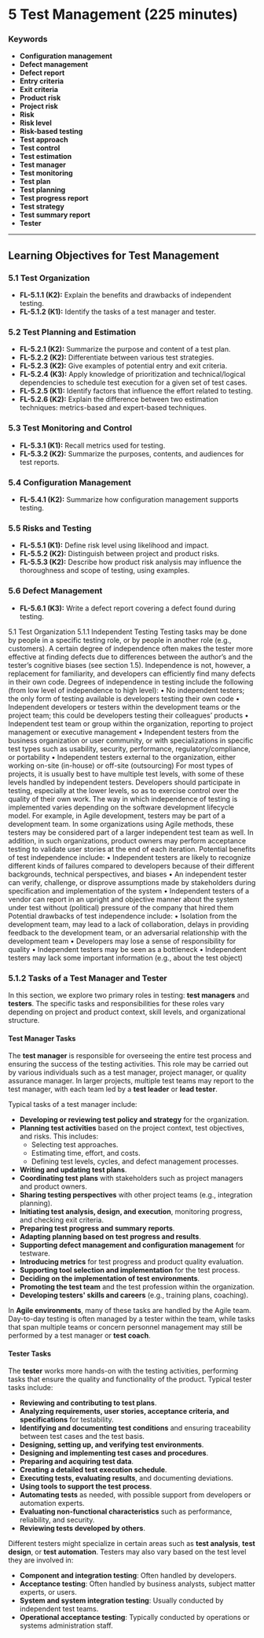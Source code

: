 # 5 Test Management (225 minutes)

### Keywords
- **Configuration management**
- **Defect management**
- **Defect report**
- **Entry criteria**
- **Exit criteria**
- **Product risk**
- **Project risk**
- **Risk**
- **Risk level**
- **Risk-based testing**
- **Test approach**
- **Test control**
- **Test estimation**
- **Test manager**
- **Test monitoring**
- **Test plan**
- **Test planning**
- **Test progress report**
- **Test strategy**
- **Test summary report**
- **Tester**

---

## Learning Objectives for Test Management

### 5.1 Test Organization
- **FL-5.1.1 (K2):** Explain the benefits and drawbacks of independent testing.
- **FL-5.1.2 (K1):** Identify the tasks of a test manager and tester.

### 5.2 Test Planning and Estimation
- **FL-5.2.1 (K2):** Summarize the purpose and content of a test plan.
- **FL-5.2.2 (K2):** Differentiate between various test strategies.
- **FL-5.2.3 (K2):** Give examples of potential entry and exit criteria.
- **FL-5.2.4 (K3):** Apply knowledge of prioritization and technical/logical dependencies to schedule test execution for a given set of test cases.
- **FL-5.2.5 (K1):** Identify factors that influence the effort related to testing.
- **FL-5.2.6 (K2):** Explain the difference between two estimation techniques: metrics-based and expert-based techniques.

### 5.3 Test Monitoring and Control
- **FL-5.3.1 (K1):** Recall metrics used for testing.
- **FL-5.3.2 (K2):** Summarize the purposes, contents, and audiences for test reports.

### 5.4 Configuration Management
- **FL-5.4.1 (K2):** Summarize how configuration management supports testing.

### 5.5 Risks and Testing
- **FL-5.5.1 (K1):** Define risk level using likelihood and impact.
- **FL-5.5.2 (K2):** Distinguish between project and product risks.
- **FL-5.5.3 (K2):** Describe how product risk analysis may influence the thoroughness and scope of testing, using examples.

### 5.6 Defect Management
- **FL-5.6.1 (K3):** Write a defect report covering a defect found during testing.


5.1 Test Organization
5.1.1 Independent Testing
Testing tasks may be done by people in a specific testing role, or by people in another role (e.g., customers). A certain degree of independence often makes the tester more effective at finding defects due to differences between the author’s and the tester’s cognitive biases (see section 1.5). Independence is not, however, a replacement for familiarity, and developers can efficiently find many defects in their own code.
Degrees of independence in testing include the following (from low level of independence to high level):
• No independent testers; the only form of testing available is developers testing their own code
• Independent developers or testers within the development teams or the project team; this could be developers testing their colleagues’ products
• Independent test team or group within the organization, reporting to project management or executive management
• Independent testers from the business organization or user community, or with specializations in specific test types such as usability, security, performance, regulatory/compliance, or portability
• Independent testers external to the organization, either working on-site (in-house) or off-site (outsourcing)
For most types of projects, it is usually best to have multiple test levels, with some of these levels handled by independent testers. Developers should participate in testing, especially at the lower levels, so as to exercise control over the quality of their own work.
The way in which independence of testing is implemented varies depending on the software development lifecycle model. For example, in Agile development, testers may be part of a development team. In some organizations using Agile methods, these testers may be considered part of a larger independent test team as well. In addition, in such organizations, product owners may perform acceptance testing to validate user stories at the end of each iteration.
Potential benefits of test independence include:
• Independent testers are likely to recognize different kinds of failures compared to developers because of their different backgrounds, technical perspectives, and biases
• An independent tester can verify, challenge, or disprove assumptions made by stakeholders during specification and implementation of the system
• Independent testers of a vendor can report in an upright and objective manner about the system under test without (political) pressure of the company that hired them
Potential drawbacks of test independence include:
• Isolation from the development team, may lead to a lack of collaboration, delays in providing feedback to the development team, or an adversarial relationship with the development team
• Developers may lose a sense of responsibility for quality
• Independent testers may be seen as a bottleneck
• Independent testers may lack some important information (e.g., about the test object)

### 5.1.2 Tasks of a Test Manager and Tester

In this section, we explore two primary roles in testing: **test managers** and **testers**. The specific tasks and responsibilities for these roles vary depending on project and product context, skill levels, and organizational structure.

#### **Test Manager Tasks**
The **test manager** is responsible for overseeing the entire test process and ensuring the success of the testing activities. This role may be carried out by various individuals such as a test manager, project manager, or quality assurance manager. In larger projects, multiple test teams may report to the test manager, with each team led by a **test leader** or **lead tester**.

Typical tasks of a test manager include:
- **Developing or reviewing test policy and strategy** for the organization.
- **Planning test activities** based on the project context, test objectives, and risks. This includes:
    - Selecting test approaches.
    - Estimating time, effort, and costs.
    - Defining test levels, cycles, and defect management processes.
- **Writing and updating test plans**.
- **Coordinating test plans** with stakeholders such as project managers and product owners.
- **Sharing testing perspectives** with other project teams (e.g., integration planning).
- **Initiating test analysis, design, and execution**, monitoring progress, and checking exit criteria.
- **Preparing test progress and summary reports**.
- **Adapting planning based on test progress and results**.
- **Supporting defect management and configuration management** for testware.
- **Introducing metrics** for test progress and product quality evaluation.
- **Supporting tool selection and implementation** for the test process.
- **Deciding on the implementation of test environments**.
- **Promoting the test team** and the test profession within the organization.
- **Developing testers' skills and careers** (e.g., training plans, coaching).

In **Agile environments**, many of these tasks are handled by the Agile team. Day-to-day testing is often managed by a tester within the team, while tasks that span multiple teams or concern personnel management may still be performed by a test manager or **test coach**.

#### **Tester Tasks**
The **tester** works more hands-on with the testing activities, performing tasks that ensure the quality and functionality of the product. Typical tester tasks include:
- **Reviewing and contributing to test plans**.
- **Analyzing requirements, user stories, acceptance criteria, and specifications** for testability.
- **Identifying and documenting test conditions** and ensuring traceability between test cases and the test basis.
- **Designing, setting up, and verifying test environments**.
- **Designing and implementing test cases and procedures**.
- **Preparing and acquiring test data**.
- **Creating a detailed test execution schedule**.
- **Executing tests, evaluating results**, and documenting deviations.
- **Using tools to support the test process**.
- **Automating tests** as needed, with possible support from developers or automation experts.
- **Evaluating non-functional characteristics** such as performance, reliability, and security.
- **Reviewing tests developed by others**.

Different testers might specialize in certain areas such as **test analysis**, **test design**, or **test automation**. Testers may also vary based on the test level they are involved in:
- **Component and integration testing**: Often handled by developers.
- **Acceptance testing**: Often handled by business analysts, subject matter experts, or users.
- **System and system integration testing**: Usually conducted by independent test teams.
- **Operational acceptance testing**: Typically conducted by operations or systems administration staff.
